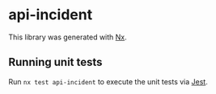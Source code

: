 # api-incident

This library was generated with [Nx](https://nx.dev).

## Running unit tests

Run `nx test api-incident` to execute the unit tests via [Jest](https://jestjs.io).
